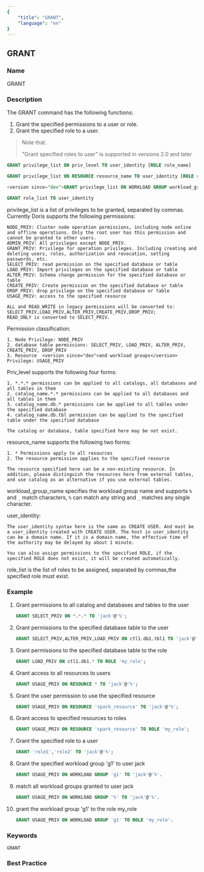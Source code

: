 ```yaml
---
{
    "title": "GRANT",
    "language": "en"
}
---
```


<!--
Licensed to the Apache Software Foundation (ASF) under one
or more contributor license agreements.  See the NOTICE file
distributed with this work for additional information
regarding copyright ownership.  The ASF licenses this file
to you under the Apache License, Version 2.0 (the
"License"); you may not use this file except in compliance
with the License.  You may obtain a copy of the License at

  http://www.apache.org/licenses/LICENSE-2.0

Unless required by applicable law or agreed to in writing,
software distributed under the License is distributed on an
"AS IS" BASIS, WITHOUT WARRANTIES OR CONDITIONS OF ANY
KIND, either express or implied.  See the License for the
specific language governing permissions and limitations
under the License.
-->

## GRANT

### Name

GRANT

### Description

The GRANT command has the following functions:

1. Grant the specified permissions to a user or role.
2. Grant the specified role to a user.

>Note that.
>
>"Grant specified roles to user" is supported in versions 2.0 and later

```sql
GRANT privilege_list ON priv_level TO user_identity [ROLE role_name]

GRANT privilege_list ON RESOURCE resource_name TO user_identity [ROLE role_name]

<version since="dev">GRANT privilege_list ON WORKLOAD GROUP workload_group_name TO user_identity [ROLE role_name]</version>

GRANT role_list TO user_identity
````

privilege_list is a list of privileges to be granted, separated by commas. Currently Doris supports the following permissions:

    NODE_PRIV: Cluster node operation permissions, including node online and offline operations. Only the root user has this permission and cannot be granted to other users.
    ADMIN_PRIV: All privileges except NODE_PRIV.
    GRANT_PRIV: Privilege for operation privileges. Including creating and deleting users, roles, authorization and revocation, setting passwords, etc.
    SELECT_PRIV: read permission on the specified database or table
    LOAD_PRIV: Import privileges on the specified database or table
    ALTER_PRIV: Schema change permission for the specified database or table
    CREATE_PRIV: Create permission on the specified database or table
    DROP_PRIV: drop privilege on the specified database or table
    USAGE_PRIV: access to the specified resource
    
    ALL and READ_WRITE in legacy permissions will be converted to: SELECT_PRIV,LOAD_PRIV,ALTER_PRIV,CREATE_PRIV,DROP_PRIV;
    READ_ONLY is converted to SELECT_PRIV.

Permission classification:

    1. Node Privilege: NODE_PRIV
    2. database table permissions: SELECT_PRIV, LOAD_PRIV, ALTER_PRIV, CREATE_PRIV, DROP_PRIV
    3. Resource  <version since="dev">and workload groups</version> Privilege: USAGE_PRIV

Priv_level supports the following four forms:

    1. *.*.* permissions can be applied to all catalogs, all databases and all tables in them
    2. catalog_name.*.* permissions can be applied to all databases and all tables in them
    3. catalog_name.db.* permissions can be applied to all tables under the specified database
    4. catalog_name.db.tbl permission can be applied to the specified table under the specified database
    
    The catalog or database, table specified here may be not exist.

resource_name supports the following two forms:

    1. * Permissions apply to all resources
    2. The resource permission applies to the specified resource
    
    The resource specified here can be a non-existing resource. In addition, please distinguish the resources here from external tables, and use catalog as an alternative if you use external tables.

workload_group_name specifies the workload group name and supports `%` and `_` match characters, `%` can match any string and `_` matches any single character.

user_identity:

    The user_identity syntax here is the same as CREATE USER. And must be a user_identity created with CREATE USER. The host in user_identity can be a domain name. If it is a domain name, the effective time of the authority may be delayed by about 1 minute.
    
    You can also assign permissions to the specified ROLE, if the specified ROLE does not exist, it will be created automatically.

role_list is the list of roles to be assigned, separated by commas,the specified role must exist.

### Example

1. Grant permissions to all catalog and databases and tables to the user

   ```sql
   GRANT SELECT_PRIV ON *.*.* TO 'jack'@'%';
   ````

2. Grant permissions to the specified database table to the user

   ```sql
   GRANT SELECT_PRIV,ALTER_PRIV,LOAD_PRIV ON ctl1.db1.tbl1 TO 'jack'@'192.8.%';
   ````

3. Grant permissions to the specified database table to the role

   ```sql
   GRANT LOAD_PRIV ON ctl1.db1.* TO ROLE 'my_role';
   ````

4. Grant access to all resources to users

   ```sql
   GRANT USAGE_PRIV ON RESOURCE * TO 'jack'@'%';
   ````

5. Grant the user permission to use the specified resource

   ```sql
   GRANT USAGE_PRIV ON RESOURCE 'spark_resource' TO 'jack'@'%';
   ````

6. Grant access to specified resources to roles

   ```sql
   GRANT USAGE_PRIV ON RESOURCE 'spark_resource' TO ROLE 'my_role';
   ````
   
<version since="2.0.0"></version>

7. Grant the specified role to a user

    ```sql
    GRANT 'role1','role2' TO 'jack'@'%';
    ````

<version since="dev"></version>

8. Grant the specified workload group 'g1' to user jack

    ```sql
    GRANT USAGE_PRIV ON WORKLOAD GROUP 'g1' TO 'jack'@'%'.
    ````

9. match all workload groups granted to user jack

    ```sql
    GRANT USAGE_PRIV ON WORKLOAD GROUP '%' TO 'jack'@'%'.
    ````

10. grant the workload group 'g1' to the role my_role

    ```sql
    GRANT USAGE_PRIV ON WORKLOAD GROUP 'g1' TO ROLE 'my_role'.
    ````

### Keywords

    GRANT

### Best Practice

